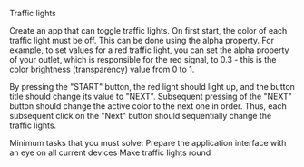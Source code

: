 Traffic lights

Create an app that can toggle traffic lights. On first start, the color of 
each traffic light must be off. This can be done using the alpha property. 
For example, to set values ​​for a red traffic light, you can set the alpha 
property of your outlet, which is responsible for the red signal, to 0.3 - 
this is the color brightness (transparency) value from 0 to 1.

By pressing the "START" button, the red light should light up, and the 
button title should change its value to "NEXT". Subsequent pressing of the 
"NEXT" button should change the active color to the next one in order. 
Thus, each subsequent click on the "Next" button should sequentially 
change the traffic lights.

Minimum tasks that you must solve:
Prepare the application interface with an eye on all current devices
Make traffic lights round
